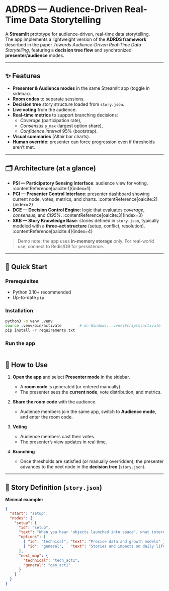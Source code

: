 # ADRDS — Audience-Driven Real-Time Data Storytelling

A **Streamlit** prototype for audience-driven, real-time data storytelling.  
The app implements a lightweight version of the **ADRDS framework** described in the paper *Towards Audience-Driven Real-Time Data Storytelling*, featuring a **decision tree flow** and synchronized **presenter/audience** modes.

---

## ✨ Features

- **Presenter & Audience modes** in the same Streamlit app (toggle in sidebar).
- **Room codes** to separate sessions.
- **Decision tree** story structure loaded from `story.json`.
- **Live voting** from the audience.
- **Real-time metrics** to support branching decisions:
  - *Coverage* (participation rate),
  - *Consensus* `p_max` (largest option share),
  - *Confidence interval* 95% (bootstrap).
- **Visual summaries** (Altair bar charts).
- **Human override**: presenter can force progression even if thresholds aren’t met.

---

## 🗂 Architecture (at a glance)

- **PSI — Participatory Sensing Interface**: audience view for voting. :contentReference[oaicite:1]{index=1}  
- **PCI — Presenter Control Interface**: presenter dashboard showing current node, votes, metrics, and charts. :contentReference[oaicite:2]{index=2}  
- **DCE — Decision Control Engine**: logic that evaluates *coverage*, *consensus*, and *CI95%*. :contentReference[oaicite:3]{index=3}  
- **SKB — Story Knowledge Base**: stories defined in `story.json`, typically modeled with a **three-act structure** (setup, conflict, resolution). :contentReference[oaicite:4]{index=4}  

> Demo note: the app uses **in-memory storage** only. For real-world use, connect to Redis/DB for persistence.

---

## 🚀 Quick Start

### Prerequisites
- Python 3.10+ recommended
- Up-to-date `pip`

### Installation
```bash
python3 -m venv .venv
source .venv/bin/activate        # on Windows: .venv\Scripts\activate
pip install -r requirements.txt
```

### Run the app
```python3 -m streamlit run app.py
```

## 🧭 How to Use

1. **Open the app** and select **Presenter mode** in the sidebar.  
   - A **room code** is generated (or entered manually).  
   - The presenter sees the **current node**, vote distribution, and metrics.

2. **Share the room code** with the audience.  
   - Audience members join the same app, switch to **Audience mode**, and enter the room code.

3. **Voting**  
   - Audience members cast their votes.  
   - The presenter’s view updates in real time.

4. **Branching**  
   - Once thresholds are satisfied (or manually overridden), the presenter advances to the next node in the **decision tree** (`story.json`).

---

## 📄 Story Definition (`story.json`)

**Minimal example:**

```json
{
  "start": "setup",
  "nodes": {
    "setup": {
      "id": "setup",
      "text": "When you hear 'objects launched into space', what interests you most?",
      "options": [
        { "id": "technical", "text": "Precise data and growth models" },
        { "id": "general",   "text": "Stories and impacts on daily life" }
      ],
      "next_map": {
        "technical": "tech_act1",
        "general": "gen_act1"
      }
    }
  }
}
```

